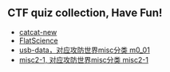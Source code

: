 ## CTF quiz collection, Have Fun!


* [catcat-new](https://adworld.xctf.org.cn/challenges/details?hash=9cc7514c-7c47-11ed-ab28-000c29bc20bf&task_category_id=3)
* [FlatScience]()
* [usb-data，对应攻防世界misc分类 m0_01 ](https://adworld.xctf.org.cn/challenges/list)
* [misc2-1, 对应攻防世界misc分类 misc2-1](https://adworld.xctf.org.cn/challenges/list)